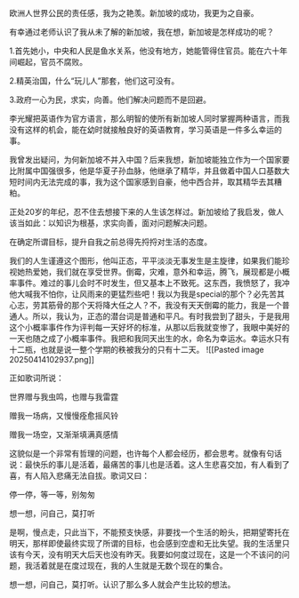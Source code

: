 欧洲人世界公民的责任感，我为之艳羡。新加坡的成功，我更为之自豪。

有幸通过老师认识了我从未了解的新加坡，我在想，新加坡是怎样成功的呢？

1.首先她小，中央和人民是鱼水关系，他没有地方，她能管得住官员。能在六十年间崛起，官员不腐败。

2.精英治国，什么“玩儿人”那套，他们这可没有。

3.政府一心为民，求实，向善。他们解决问题而不是回避。

李光耀把英语作为官方语言，那么明智的使所有新加坡人同时掌握两种语言，而我没有这样的机会，能在幼时就接触良好的英语教育，学习英语是一件多么幸运的事。

我曾发出疑问，为何新加坡不并入中国？后来我想，新加坡能独立作为一个国家要比附属中国强很多，他是华夏子孙血脉，他继承了精华，并且做着中国人口基数大短时间内无法完成的事，我为这个国家感到自豪，他中西合并，取其精华去其糟粕。

正处20岁的年纪，忍不住去想接下来的人生该怎样过。新加坡给了我启发，做人该当如此：以知识为根基，求实向善，面对问题解决问题。

在确定所谓目标，提升自我之前总得先捋捋对生活的态度。

我们的人生谨遵这个图形，他叫正态，平平淡淡无事发生是主旋律，如果我们能珍视她热爱她，我们就在享受世界。倒霉，灾难，意外和幸运，腾飞，展现都是小概率事件。难过的事儿会时不时发生，但又基本上不致死。这东西，我愤怒了，我冲他大喊我不怕你，让风雨来的更猛烈些吧！我以为我是special的那个？必先苦其心志，劳其筋骨的那个天将降大任之人？不，我没有天天倒霉的能力，我是一个普通人。所以，我认为，正态的潜台词是普通和平凡。有时我尝到了甜头，于是我用这个小概率事件作为评判每一天好坏的标准，从那以后我就变惨了，我眼中美好的一天也随之成了小概率事件。我把和我同天出生的水，命名为幸运水。幸运水只有十二瓶，也就是说一整个学期的秩被我分的只有十二天。
![[Pasted image 20250414102937.png]]


正如歌词所说：

世界赠与我虫鸣，也赠与我雷霆

赠我一场病，又慢慢痊愈摇风铃

赠我一场空，又渐渐填满真感情

这貌似是一个非常有哲理的问题，也许每个人都会经历，都会思考。就像有句话说：最快乐的事儿是活着，最痛苦的事儿也是活着。这人生悲喜交加，有人看到了喜，有人陷入悲痛无法自拔。歌词又曰：

停一停，等一等，别匆匆

想一想，问自己，莫打听

是啊，慢点走，只此当下，不能预支快感，非要找一个生活的盼头，把期望寄托在明天，那样即使最终实现了所谓的目标，也会感到空虚和无比失望。我的生活里只该有今天，没有明天大后天也没有昨天。我要如何度过现在，这是一个不该问的问题，我活着就是在度过现在，我的人生就是无数个现在的集合。

想一想，问自己，莫打听。认识了那么多人就会产生比较的想法。